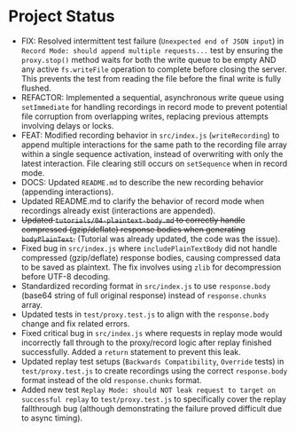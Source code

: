# Project Status

* FIX: Resolved intermittent test failure (`Unexpected end of JSON input`) in `Record Mode: should append multiple requests...` test by ensuring the `proxy.stop()` method waits for both the write queue to be empty AND any active `fs.writeFile` operation to complete before closing the server. This prevents the test from reading the file before the final write is fully flushed.
* REFACTOR: Implemented a sequential, asynchronous write queue using `setImmediate` for handling recordings in record mode to prevent potential file corruption from overlapping writes, replacing previous attempts involving delays or locks.
* FEAT: Modified recording behavior in `src/index.js` (`writeRecording`) to append multiple interactions for the same path to the recording file array within a single sequence activation, instead of overwriting with only the latest interaction. File clearing still occurs on `setSequence` when in record mode.
* DOCS: Updated `README.md` to describe the new recording behavior (appending interactions).
* Updated README.md to clarify the behavior of record mode when recordings already exist (interactions are appended).
* ~~Updated `tutorials/04-plaintext-body.md` to correctly handle compressed (gzip/deflate) response bodies when generating `bodyPlainText`.~~ (Tutorial was already updated, the code was the issue).
* Fixed bug in `src/index.js` where `includePlainTextBody` did not handle compressed (gzip/deflate) response bodies, causing compressed data to be saved as plaintext. The fix involves using `zlib` for decompression before UTF-8 decoding.
* Standardized recording format in `src/index.js` to use `response.body` (base64 string of full original response) instead of `response.chunks` array.
* Updated tests in `test/proxy.test.js` to align with the `response.body` change and fix related errors.
* Fixed critical bug in `src/index.js` where requests in replay mode would incorrectly fall through to the proxy/record logic after replay finished successfully. Added a `return` statement to prevent this leak.
* Updated replay test setups (`Backwards Compatibility`, `Override` tests) in `test/proxy.test.js` to create recordings using the correct `response.body` format instead of the old `response.chunks` format.
* Added new test `Replay Mode: should NOT leak request to target on successful replay` to `test/proxy.test.js` to specifically cover the replay fallthrough bug (although demonstrating the failure proved difficult due to async timing).

